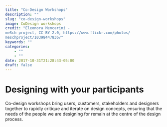 ```yaml
---
title: "Co-Design Workshops"
description: ""
slug: "co-design-workshops"
image: CoDesign workshops
credit: "Eleonora Mencarini -meSch project, CC BY 2.0, https://www.flickr.com/photos/meschproject/10398447836/"
keywords: ""
categories:
    - ""
    - ""
date: 2017-10-31T21:28:43-05:00
draft: false
---
```

# Designing with your participants

Co-design workshops bring users, customers, stakeholders and designers together to rapidly critique and iterate on design concepts, ensuring that the needs of the people we are designing for remain at the centre of the design process. 
